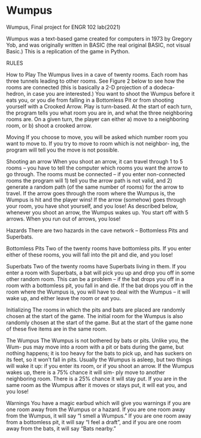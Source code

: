 # Wumpus
Wumpus, Final project for ENGR 102 lab(2021)

Wumpus was a text-based game created for computers in 1973 by
Gregory Yob, and was originally written in BASIC (the real original
BASIC, not visual Basic.) This is a replication of the game in Python.


RULES

How to Play
The Wumpus lives in a cave of twenty rooms. Each room has three
tunnels leading to other rooms. See Figure 2 below to see how the
rooms are connected (this is basically a 2-D projection of a dodeca-
hedron, in case you are interested.) You want to shoot the Wumpus
before it eats you, or you die from falling in a Bottomless Pit or from
shooting yourself with a Crooked Arrow.
Play is turn-based. At the start of each turn, the program tells you
what room you are in, and what the three neighboring rooms are.
On a given turn, the player can either a) move to a neighboring
room, or b) shoot a crooked arrow.

Moving
If you choose to move, you will be asked which number room you
want to move to. If you try to move to room which is not neighbor-
ing, the program will tell you the move is not possible.


Shooting an arrow
When you shoot an arrow, it can travel through 1 to 5 rooms – you
have to tell the computer which rooms you want the arrow to go
through. The rooms must be connected – if you enter non-connected
rooms the program will 1) tell you the arrow path is not valid, and 2)
generate a random path (of the same number of rooms) for the arrow
to travel. If the arrow goes through the room where the Wumpus is,
the Wumpus is hit and the player wins! If the arrow (somehow) goes
through your room, you have shot yourself, and you lose!
As described below, whenever you shoot an arrow, the Wumpus
wakes up.
You start off with 5 arrows. When you run out of arrows, you lose!

Hazards
There are two hazards in the cave network – Bottomless Pits and
Superbats.

Bottomless Pits
Two of the twenty rooms have bottomless pits. If you enter either of
these rooms, you will fall into the pit and die, and you lose!

Superbats
Two of the twenty rooms have Superbats living in them. If you enter
a room with Superbats, a bat will pick you up and drop you off in
some other random room. This can be a problem – if the bat drops
you off in a room with a bottomless pit, you fall in and die. If the bat
drops you off in the room where the Wumpus is, you will have to
deal with the Wumpus – it will wake up, and either leave the room
or eat you.


Initializing
The rooms in which the pits and bats are placed are randomly chosen
at the start of the game. The initial room for the Wumpus is also
randomly chosen at the start of the game. But at the start of the game
none of these five items are in the same room.

The Wumpus
The Wumpus is not bothered by bats or pits. Unlike you, the Wum-
pus may move into a room with a pit or bats during the game, but
nothing happens; it is too heavy for the bats to pick up, and has suckers 
on its feet, so it won’t fall in pits. Usually the Wumpus is asleep,
but two things will wake it up: if you enter its room, or if you shoot
an arrow. If the Wumpus wakes up, there is a 75% chance it will sim-
ply move to another neighboring room. There is a 25% chance it will
stay put. If you are in the same room as the Wumpus after it moves
or stays put, it will eat you, and you lose!

Warnings
You have a magic earbud which will give you warnings if you are
one room away from the Wumpus or a hazard. If you are one room
away from the Wumpus, it will say “I smell a Wumpus.” If you are
one room away from a bottomless pit, it will say “I feel a draft”, and
if you are one room away from the bats, it will say “Bats nearby.”













